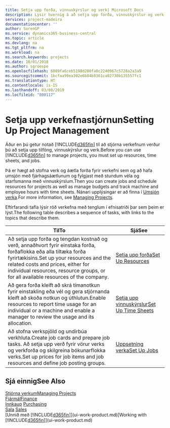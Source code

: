 ```yaml
---
title: Setja upp forða, vinnuskýrslur og verk| Microsoft Docs
description: Lýsir hvernig á að setja upp forða, vinnuskýrslur og verk til að stjórna verkefnum.
services: project-madeira
documentationcenter: ''
author: SorenGP
ms.service: dynamics365-business-central
ms.topic: article
ms.devlang: na
ms.tgt_pltfrm: na
ms.workload: na
ms.search.keywords: projects
ms.date: 10/01/2018
ms.author: sgroespe
ms.openlocfilehash: 6089fa6ceb5198d280fa0c2240967c5728a2a3a9
ms.sourcegitcommit: 1bcfaa99ea302e6b84b8361ca02730b135557fc1
ms.translationtype: HT
ms.contentlocale: is-IS
ms.lasthandoff: 03/08/2019
ms.locfileid: "800117"
---
```

# <a name="setting-up-project-management"></a><span data-ttu-id="abe40-103">Setja upp verkefnastjórnun</span><span class="sxs-lookup"><span data-stu-id="abe40-103">Setting Up Project Management</span></span>
<span data-ttu-id="abe40-104">Áður en þú getur notað [!INCLUDE[d365fin](includes/d365fin_md.md)] til að stjórna verkefnum verður þú að setja upp tilföng, vinnuskýrslur og verk.</span><span class="sxs-lookup"><span data-stu-id="abe40-104">Before you can use [!INCLUDE[d365fin](includes/d365fin_md.md)] to manage projects, you must set up resources, time sheets, and jobs.</span></span>

<span data-ttu-id="abe40-105">Þá er hægt að stofna verk og áætla forða fyrir verkefni sem og að hafa umsjón með fjárhagsáætlunum og fylgjast með stundum véla og starfsmanna með vinnuskýrslum.</span><span class="sxs-lookup"><span data-stu-id="abe40-105">Then you can create jobs and schedule resources for projects as well as manage budgets and track machine and employee hours with time sheets.</span></span> <span data-ttu-id="abe40-106">Nánari upplýsingar er að finna í [Umsjón verka](projects-manage-projects.md).</span><span class="sxs-lookup"><span data-stu-id="abe40-106">For more information, see [Managing Projects](projects-manage-projects.md).</span></span>  

<span data-ttu-id="abe40-107">Eftirfarandi tafla lýsir röð verkefna með tenglum í efnisatriði þar sem þeim er lýst.</span><span class="sxs-lookup"><span data-stu-id="abe40-107">The following table describes a sequence of tasks, with links to the topics that describe them.</span></span>

| <span data-ttu-id="abe40-108">Til</span><span class="sxs-lookup"><span data-stu-id="abe40-108">To</span></span> | <span data-ttu-id="abe40-109">Sjá</span><span class="sxs-lookup"><span data-stu-id="abe40-109">See</span></span> |
| --- | --- |
| <span data-ttu-id="abe40-110">Að setja upp forða og tengdan kostnað og verð, annaðhvort fyrir einstaka forða, forðaflokka eða alla tiltæka forða fyrirtækisins.</span><span class="sxs-lookup"><span data-stu-id="abe40-110">Set up your resources and the related costs and prices, either for individual resources, resource groups, or for all available resources of the company.</span></span> |[<span data-ttu-id="abe40-111">Setja upp forða</span><span class="sxs-lookup"><span data-stu-id="abe40-111">Set Up Resources</span></span>](projects-how-setup-resources.md) |
| <span data-ttu-id="abe40-112">Að gera forða kleift að skrá tímanotkun fyrir einstakling eða vél og gera stjórnanda kleift að skoða notkun og úthlutun.</span><span class="sxs-lookup"><span data-stu-id="abe40-112">Enable resources to report time usage for an individual or a machine and enable a manager to review the usage and its allocation.</span></span> |[<span data-ttu-id="abe40-113">Setja upp vinnuskýrslur</span><span class="sxs-lookup"><span data-stu-id="abe40-113">Set Up Time Sheets</span></span>](projects-how-setup-time-sheets.md) |
| <span data-ttu-id="abe40-114">Að stofna verkspjöld og undirbúa verkhluta.</span><span class="sxs-lookup"><span data-stu-id="abe40-114">Create job cards and prepare job tasks.</span></span> <span data-ttu-id="abe40-115">Að setja upp verð fyrir vörur verks og verkforða og skilgreina bókunarflokka verks.</span><span class="sxs-lookup"><span data-stu-id="abe40-115">Set up prices for job items and job resources and define job posting groups.</span></span> |[<span data-ttu-id="abe40-116">Uppsetning verka</span><span class="sxs-lookup"><span data-stu-id="abe40-116">Set Up Jobs</span></span>](projects-how-setup-jobs.md) |

## <a name="see-also"></a><span data-ttu-id="abe40-117">Sjá einnig</span><span class="sxs-lookup"><span data-stu-id="abe40-117">See Also</span></span>
[<span data-ttu-id="abe40-118">Stjórna verkum</span><span class="sxs-lookup"><span data-stu-id="abe40-118">Managing Projects</span></span>](projects-manage-projects.md)  
[<span data-ttu-id="abe40-119">Fjármál</span><span class="sxs-lookup"><span data-stu-id="abe40-119">Finance</span></span>](finance.md)  
<span data-ttu-id="abe40-120">[Innkaup](purchasing-manage-purchasing.md)       </span><span class="sxs-lookup"><span data-stu-id="abe40-120">[Purchasing](purchasing-manage-purchasing.md)       </span></span>  
<span data-ttu-id="abe40-121">[Sala](sales-manage-sales.md)   </span><span class="sxs-lookup"><span data-stu-id="abe40-121">[Sales](sales-manage-sales.md)   </span></span>  
<span data-ttu-id="abe40-122">[Unnið með [!INCLUDE[d365fin](includes/d365fin_md.md)]](ui-work-product.md)</span><span class="sxs-lookup"><span data-stu-id="abe40-122">[Working with [!INCLUDE[d365fin](includes/d365fin_md.md)]](ui-work-product.md)</span></span>  
